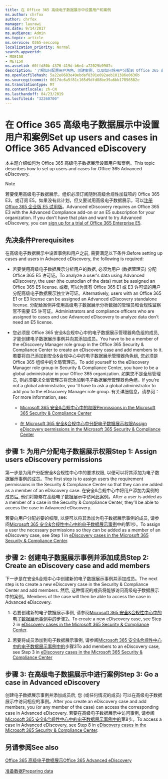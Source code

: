 ```yaml
---
title: 在 Office 365 高级电子数据展示中设置用户和案例
ms.author: chrfox
author: chrfox
manager: laurawi
ms.date: 9/14/2017
ms.audience: Admin
ms.topic: article
ms.service: O365-seccomp
localization_priority: Normal
search.appverid:
- MOE150
- MET150
ms.assetid: 60ffd80b-4376-419d-b6e4-a72029b9907c
description: '了解如何配置用户角色、创建案例, 以及如何将用户分配到 Office 365 高级电子数据展示中的案例。  '
ms.openlocfilehash: 5a22e0683e49ebdaf8391e092aeb101386e0636b
ms.sourcegitcommit: 0017dc6a5f81c165d9dfd88be39a6bb17856582e
ms.translationtype: MT
ms.contentlocale: zh-CN
ms.lasthandoff: 04/23/2019
ms.locfileid: "32260700"
---
```

# <a name="set-up-users-and-cases-in-office-365-advanced-ediscovery"></a><span data-ttu-id="c830e-103">在 Office 365 高级电子数据展示中设置用户和案例</span><span class="sxs-lookup"><span data-stu-id="c830e-103">Set up users and cases in Office 365 Advanced eDiscovery</span></span>

<span data-ttu-id="c830e-104">本主题介绍如何为 Office 365 高级电子数据展示设置用户和案例。</span><span class="sxs-lookup"><span data-stu-id="c830e-104">This topic describes how to set up users and cases for Office 365 Advanced eDiscovery.</span></span>
  
> [!NOTE]
> <span data-ttu-id="c830e-p101">若要使用高级电子数据展示，组织必须订阅随附高级合规性加载项的 Office 365 E3，或订阅 E5。如果没有此计划，但又要试用高级电子数据展示，可以[注册 Office 365 企业版 E5 试用版](https://go.microsoft.com/fwlink/p/?LinkID=698279)。</span><span class="sxs-lookup"><span data-stu-id="c830e-p101">Advanced eDiscovery requires an Office 365 E3 with the Advanced Compliance add-on or an E5 subscription for your organization. If you don't have that plan and want to try Advanced eDiscovery, you can [sign up for a trial of Office 365 Enterprise E5](https://go.microsoft.com/fwlink/p/?LinkID=698279).</span></span> 
  
## <a name="prerequisites"></a><span data-ttu-id="c830e-107">先决条件</span><span class="sxs-lookup"><span data-stu-id="c830e-107">Prerequisites</span></span>

<span data-ttu-id="c830e-108">在高级电子数据展示中设置事例和用户之前, 需要满足以下条件:</span><span class="sxs-lookup"><span data-stu-id="c830e-108">Before setting up cases and users in Advanced eDiscovery, the following is required:</span></span>
  
- <span data-ttu-id="c830e-109">若要使用高级电子数据展示分析用户的数据, 必须为用户 (数据管理员) 分配 Office 365 E5 许可证。</span><span class="sxs-lookup"><span data-stu-id="c830e-109">To analyze a user's data using Advanced eDiscovery, the user (the custodian of the data) must be assigned an Office 365 E5 license.</span></span> <span data-ttu-id="c830e-110">或者, 可以为具有 Office 365 E1 或 E3 许可证的用户分配高级电子数据展示独立许可证。</span><span class="sxs-lookup"><span data-stu-id="c830e-110">Alternatively, users with an Office 365 E1 or E3 license can be assigned an Advanced eDiscovery standalone license.</span></span> <span data-ttu-id="c830e-111">分配给案例并使用高级电子数据展示分析数据的管理员和合规性监察官不需要 E5 许可证。</span><span class="sxs-lookup"><span data-stu-id="c830e-111">Administrators and compliance officers who are assigned to cases and use Advanced eDiscovery to analyze data don't need an E5 license.</span></span> 
    
- <span data-ttu-id="c830e-112">您必须是 Office 365 安全&amp;合规中心中的电子数据展示管理器角色组的成员, 才能创建电子数据展示事例并向其添加成员。</span><span class="sxs-lookup"><span data-stu-id="c830e-112">You have to be a member of the eDiscovery Manager role group in the Office 365 Security &amp; Compliance Center to create an eDiscovery case and add members to it.</span></span> <span data-ttu-id="c830e-113">若要将自己添加到安全&amp;合规中心中的电子数据展示管理器角色组, 您必须是 Office 365 组织中的全局管理员。</span><span class="sxs-lookup"><span data-stu-id="c830e-113">To add yourself to the eDiscovery Manager role group in Security &amp; Compliance Center, you have to be a global administrator in your Office 365 organization.</span></span> <span data-ttu-id="c830e-114">如果您不是全局管理员, 则必须要求全局管理员将您添加到电子数据展示管理器角色组。</span><span class="sxs-lookup"><span data-stu-id="c830e-114">If you're not a global administrator, you 'll have to ask a global administrator to add you to the eDiscovery Manager role group.</span></span> <span data-ttu-id="c830e-115">有关详细信息，请参阅：</span><span class="sxs-lookup"><span data-stu-id="c830e-115">For more information, see:</span></span>
    
  - [<span data-ttu-id="c830e-116">Microsoft 365 安全&amp;合规中心中的权限</span><span class="sxs-lookup"><span data-stu-id="c830e-116">Permissions in the Microsoft 365 Security &amp; Compliance Center</span></span>](permissions-in-the-security-and-compliance-center.md)
    
  - [<span data-ttu-id="c830e-117">在 Microsoft 365 安全&amp;合规中心中分配电子数据展示权限</span><span class="sxs-lookup"><span data-stu-id="c830e-117">Assign eDiscovery permissions in the Microsoft‍ 365 Security &amp; Compliance Center</span></span>](assign-ediscovery-permissions.md)
    
## <a name="step-1-assign-users-ediscovery-permissions"></a><span data-ttu-id="c830e-118">步骤 1: 为用户分配电子数据展示权限</span><span class="sxs-lookup"><span data-stu-id="c830e-118">Step 1: Assign users eDiscovery permissions</span></span>

<span data-ttu-id="c830e-119">第一步是为用户分配安全&amp;合规性中心中的要求权限, 以便可以将其添加为电子数据展示事例的成员。</span><span class="sxs-lookup"><span data-stu-id="c830e-119">The first step is to assign users the requirement permissions in the Security &amp; Compliance Center so that they can me added as a member of an eDiscovery case.</span></span> <span data-ttu-id="c830e-120">在安全&amp;合规中心中将用户添加为案例的成员后, 他们将能够在高级电子数据展示中访问此案例。</span><span class="sxs-lookup"><span data-stu-id="c830e-120">After a user is added as a member of a case in the Security &amp; Compliance Center, they'll be able to access the case in Advanced eDiscovery.</span></span>
  
<span data-ttu-id="c830e-121">若要向用户分配必要的权限, 以便可以将其添加为电子数据展示事例的成员, 请参阅[Microsoft 365 安全&amp;合规性中心中的电子数据展示事例](ediscovery-cases.md#step-1-assign-ediscovery-permissions-to-potential-case-members)中的第1步。</span><span class="sxs-lookup"><span data-stu-id="c830e-121">To assign a user the necessary permissions so they can be added as a member of an eDiscovery case, see Step 1 in [eDiscovery cases in the Microsoft 365 Security &amp; Compliance Center](ediscovery-cases.md#step-1-assign-ediscovery-permissions-to-potential-case-members).</span></span>
  
## <a name="step-2-create-an-ediscovery-case-and-add-members"></a><span data-ttu-id="c830e-122">步骤 2: 创建电子数据展示事例并添加成员</span><span class="sxs-lookup"><span data-stu-id="c830e-122">Step 2: Create an eDiscovery case and add members</span></span>

<span data-ttu-id="c830e-123">下一步是在安全&amp;合规中心中创建新的电子数据展示事例并添加成员。</span><span class="sxs-lookup"><span data-stu-id="c830e-123">The next step is to create a new eDiscovery case in the Security &amp; Compliance Center and add members.</span></span> <span data-ttu-id="c830e-124">然后, 这种情况的成员将能够访问高级电子数据展示中的案例。</span><span class="sxs-lookup"><span data-stu-id="c830e-124">Members of the case will then be able to access the case in Advanced eDiscovery.</span></span>
  
1. <span data-ttu-id="c830e-125">若要创建新的电子数据展示事例, 请参阅[Microsoft 365 安全&amp;合规性中心中的电子数据展示事例中的](ediscovery-cases.md#step-2-create-a-new-case)步骤2。</span><span class="sxs-lookup"><span data-stu-id="c830e-125">To create a new eDiscovery case, see Step 2 in [eDiscovery cases in the Microsoft 365 Security &amp; Compliance Center](ediscovery-cases.md#step-2-create-a-new-case).</span></span>
    
2. <span data-ttu-id="c830e-126">若要将成员添加到电子数据展示事例, 请参阅[Microsoft 365 安全&amp;合规性中心中的电子数据展示事例中的](ediscovery-cases.md#step-3-add-members-to-a-case)步骤3</span><span class="sxs-lookup"><span data-stu-id="c830e-126">To add members to an eDiscovery case, see Step 3 in [eDiscovery cases in the Microsoft 365 Security &amp; Compliance Center](ediscovery-cases.md#step-3-add-members-to-a-case)</span></span>
    
## <a name="step-3-go-a-case-in-advanced-ediscovery"></a><span data-ttu-id="c830e-127">步骤 3: 在高级电子数据展示中进行案例</span><span class="sxs-lookup"><span data-stu-id="c830e-127">Step 3: Go a case in Advanced eDiscovery</span></span>

<span data-ttu-id="c830e-128">创建电子数据展示事例并添加成员后, 您 (或任何情况的成员) 可以在高级电子数据展示中访问相应的事例。</span><span class="sxs-lookup"><span data-stu-id="c830e-128">After you create an eDiscovery case and add members, you (or any member of the case) can access the corresponding case in Advanced eDiscovery.</span></span> <span data-ttu-id="c830e-129">若要在高级电子数据展示中访问事例, 请参阅[Microsoft 365 安全&amp;合规性中心中的电子数据展示事例中的](ediscovery-cases.md#step-8-go-to-the-case-in-advanced-ediscovery)第8步。</span><span class="sxs-lookup"><span data-stu-id="c830e-129">To access a case in Advanced eDiscovery, see Step 8 in [eDiscovery cases in the Microsoft 365 Security &amp; Compliance Center](ediscovery-cases.md#step-8-go-to-the-case-in-advanced-ediscovery).</span></span>
  
## <a name="see-also"></a><span data-ttu-id="c830e-130">另请参阅</span><span class="sxs-lookup"><span data-stu-id="c830e-130">See also</span></span>

[<span data-ttu-id="c830e-131">Office 365 高级电子数据展示</span><span class="sxs-lookup"><span data-stu-id="c830e-131">Office 365 Advanced eDiscovery</span></span>](office-365-advanced-ediscovery.md)
  
[<span data-ttu-id="c830e-132">准备数据</span><span class="sxs-lookup"><span data-stu-id="c830e-132">Preparing data</span></span>](prepare-data-for-advanced-ediscovery.md)
 